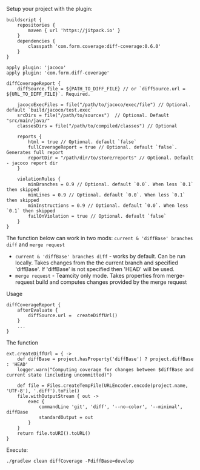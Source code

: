 Setup your project with the plugin:
```
buildscript {
    repositories {
        maven { url 'https://jitpack.io' }
    }
    dependencies {
        classpath 'com.form.coverage:diff-coverage:0.6.0'
    }
}

apply plugin: 'jacoco'
apply plugin: 'com.form.diff-coverage'

diffCoverageReport {
    diffSource.file = ${PATH_TO_DIFF_FILE} // or `diffSource.url = ${URL_TO_DIFF_FILE}`. Required. 

    jacocoExecFiles = file("/path/to/jacoco/exec/file") // Optional. default `build/jacoco/test.exec`
    srcDirs = file("/path/to/sources")  // Optional. Default "src/main/java/"
    classesDirs = file("/path/to/compiled/classes") // Optional 

    reports {
        html = true // Optional. default `false`
        fullCoverageReport = true // Optional. default `false`. Generates full report
        reportDir = "/path/dir/to/store/reports" // Optional. Default - jacoco report dir
    }

    violationRules {
        minBranches = 0.9 // Optional. default `0.0`. When less `0.1` then skipped
        minLines = 0.9 // Optional. default `0.0`. When less `0.1` then skipped
        minInstructions = 0.9 // Optional. default `0.0`. When less `0.1` then skipped
        failOnViolation = true // Optional. default `false`
    }
}
```

The function below can work in two mods: `current & 'diffBase' branches diff` and `merge request`
* `current & 'diffBase' branches diff` - works by default. Can be run locally. Takes changes from the the current branch and specified 'diffBase'.
    If 'diffBase' is not specified then 'HEAD' will be used.
* `merge request` - Teamcity only mode. Takes properties from merge-request build and computes changes provided by the merge request

Usage
```
diffCoverageReport {
    afterEvaluate {
        diffSource.url =  createDiffUrl()
    }
    ...
}
```
The function
```
ext.createDiffUrl = { ->
    def diffBase = project.hasProperty('diffBase') ? project.diffBase : 'HEAD'
    logger.warn("Computing coverage for changes between $diffBase and current state (including uncommitted)")

    def file = Files.createTempFile(URLEncoder.encode(project.name, 'UTF-8'), '.diff').toFile()
    file.withOutputStream { out ->
        exec {
            commandLine 'git', 'diff', '--no-color', '--minimal', diffBase
            standardOutput = out
        }
    }
    return file.toURI().toURL()
}
```

Execute:
```
./gradlew clean diffCoverage -PdiffBase=develop
```
